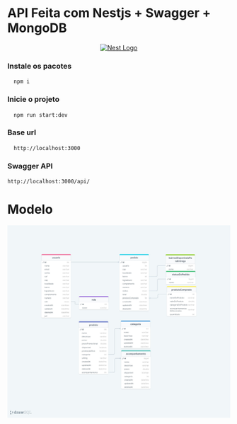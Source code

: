 # API Feita com Nestjs + Swagger + MongoDB

<p align="center">
  <a href="http://nestjs.com/" target="blank"><img src="https://nestjs.com/img/logo-small.svg" width="200" alt="Nest Logo" /></a>
</p>

### Instale os pacotes 
```
  npm i
```

### Inicie o projeto
```
  npm run start:dev
```

### Base url
```
  http://localhost:3000
```

### Swagger API
```
http://localhost:3000/api/
```

# Modelo
<img src="./db model/db.jpg"/>
